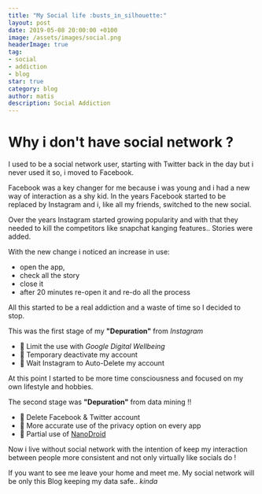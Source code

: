 ```yaml
---
title: "My Social life :busts_in_silhouette:"
layout: post
date: 2019-05-08 20:00:00 +0100
image: /assets/images/social.png
headerImage: true
tag:
- social
- addiction
- blog
star: true
category: blog
author: matis
description: Social Addiction
---
```

# Why i don't have social network ?
I used to be a social network user, starting with Twitter back in the day but i never used it so, i moved to Facebook.

Facebook was a key changer for me because i was young and i had a new way of interaction as a shy kid.
In the years Facebook started to be replaced by Instagram and i, like all my friends, switched to the new social.

Over the years Instagram started growing popularity and with that they needed to kill the competitors like snapchat kanging features.. Stories were added.

With the new change i noticed an increase in use:
- open the app,
- check all the story
- close it
- after 20 minutes re-open it and re-do all the process

All this started to be a real addiction and a waste of time so I decided to stop.

This was the first stage of my __"Depuration"__ from _Instagram_
- 🥉 Limit the use with _Google Digital Wellbeing_
- 🥈 Temporary deactivate my account 
- 🥇 Wait Instagram to Auto-Delete my account

At this point I started to be more time consciousness and focused on my own lifestyle and hobbies.

The second stage was __"Depuration"__ from data mining !!
- 🥉 Delete Facebook & Twitter account 
- 🥈 More accurate use of the privacy option on every app 
- 🥇 Partial use of [NanoDroid](https://github.com/Nanolx/NanoDroid)

Now i live without social network with the intention of keep my interaction between people more consistent and not only virtually like socials do !

If you want to see me leave your home and meet me.
My social network will be only this Blog keeping my data safe.. _kinda_
